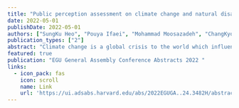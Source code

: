 ```yaml
---
title: "Public perception assessment on climate change and natural disaster influence using social media big-data: A case study of USA"
date: 2022-05-01
publishDate: 2022-05-01
authors: ["SungKu Heo", "Pouya Ifaei", "Mohammad Moosazadeh", "ChangKyoo Yoo"]
publication_types: ["2"]
abstract: "Climate change is a global crisis to the world which influences the human race and society's development. Threatens of climate change have become increasingly recognized to the public and government in both environments, society, and economy across the globe; because the consequence of climate change is not only shown up as the increasing of global temperature, also expressed in an intensive natural hazard, such as floods, droughts, wildfires, and hurricanes. For the sustainability development in the globe, it is crucial to provide a response to mitigating climate change through the government's policy and decision-making; however, the public's engagement in the actions towards the critical environmental crisis still needs to be largely promoted. Analyzing the relationship between the public awareness of climate change and natural disasters is an essential aspect in climate change mitigation and …"
featured: true
publication: "EGU General Assembly Conference Abstracts 2022 "
links:
  - icon_pack: fas
    icon: scroll
    name: Link
    url: 'https://ui.adsabs.harvard.edu/abs/2022EGUGA..24.3482H/abstract'
---
```

